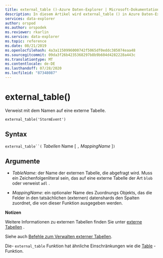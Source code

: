 ```yaml
---
title: external_table ()-Azure Daten-Explorer | Microsoft-Dokumentation
description: In diesem Artikel wird external_table () in Azure Daten-Explorer beschrieben.
services: data-explorer
author: orspod
ms.author: orspodek
ms.reviewer: rkarlin
ms.service: data-explorer
ms.topic: reference
ms.date: 08/21/2019
ms.openlocfilehash: 4a3a1150996000742f5065df0eddc385074eaa48
ms.sourcegitcommit: 09da3f26b4235368297b8b9b604d4282228a443c
ms.translationtype: MT
ms.contentlocale: de-DE
ms.lasthandoff: 07/28/2020
ms.locfileid: "87348087"
---
```

# <a name="external_table"></a>external_table()

Verweist mit dem Namen auf eine externe Tabelle.

```kusto
external_table('StormEvent')
```

## <a name="syntax"></a>Syntax

`external_table``(` *Tabellen* Name [ `,` *MappingName* ]`)`

## <a name="arguments"></a>Argumente

* *TableName*: der Name der externen Tabelle, die abgefragt wird.
  Muss ein Zeichenfolgenliteral sein, das auf eine externe Tabelle der Art `blob` oder verweist `adl` . <!-- TODO: Document data formats supported -->

* *MappingName*: ein optionaler Name des Zuordnungs Objekts, das die Felder in den tatsächlichen (externen) datenshards den Spalten zuordnet, die von dieser Funktion ausgegeben werden.

**Notizen**

Weitere Informationen zu externen Tabellen finden Sie unter [externe Tabellen](schema-entities/externaltables.md) .

Siehe auch [Befehle zum Verwalten externer Tabellen](../management/externaltables.md).

Die- `external_table` Funktion hat ähnliche Einschränkungen wie die [Table](tablefunction.md) -Funktion.